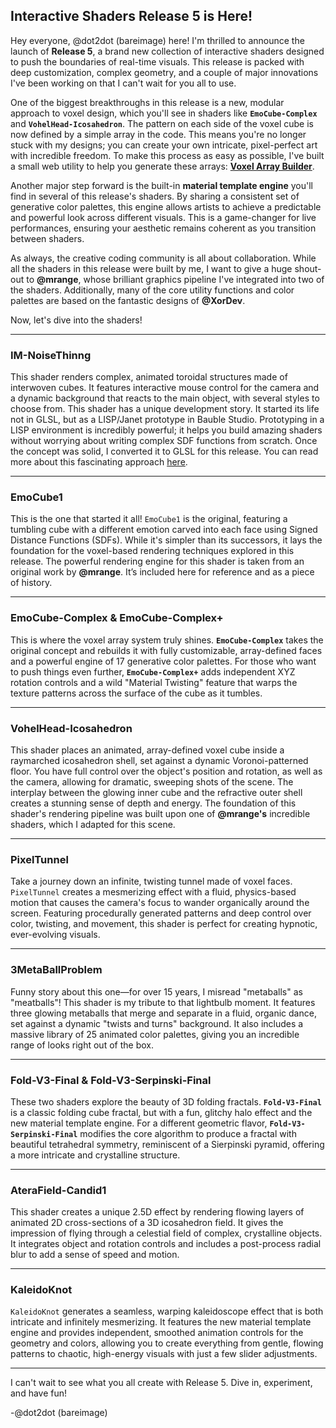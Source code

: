 
## Interactive Shaders Release 5 is Here!

Hey everyone, @dot2dot (bareimage) here! I'm thrilled to announce the launch of **Release 5**, a brand new collection of interactive shaders designed to push the boundaries of real-time visuals. This release is packed with deep customization, complex geometry, and a couple of major innovations I've been working on that I can't wait for you all to use.

One of the biggest breakthroughs in this release is a new, modular approach to voxel design, which you'll see in shaders like **`EmoCube-Complex`** and **`VohelHead-Icosahedron`**. The pattern on each side of the voxel cube is now defined by a simple array in the code. This means you're no longer stuck with my designs; you can create your own intricate, pixel-perfect art with incredible freedom. To make this process as easy as possible, I've built a small web utility to help you generate these arrays: **[Voxel Array Builder](https://github.com/bareimage/ISF/blob/main/Misc/VoxelArrayBuilder.html)**.

Another major step forward is the built-in **material template engine** you'll find in several of this release's shaders. By sharing a consistent set of generative color palettes, this engine allows artists to achieve a predictable and powerful look across different visuals. This is a game-changer for live performances, ensuring your aesthetic remains coherent as you transition between shaders.

As always, the creative coding community is all about collaboration. While all the shaders in this release were built by me, I want to give a huge shout-out to **@mrange**, whose brilliant graphics pipeline I've integrated into two of the shaders. Additionally, many of the core utility functions and color palettes are based on the fantastic designs of **@XorDev**.

Now, let's dive into the shaders!

---

### IM-NoiseThinng
This shader renders complex, animated toroidal structures made of interwoven cubes. It features interactive mouse control for the camera and a dynamic background that reacts to the main object, with several styles to choose from. This shader has a unique development story. It started its life not in GLSL, but as a LISP/Janet prototype in Bauble Studio. Prototyping in a LISP environment is incredibly powerful; it helps you build amazing shaders without worrying about writing complex SDF functions from scratch. Once the concept was solid, I converted it to GLSL for this release. You can read more about this fascinating approach [here](https://ianthehenry.com/posts/bauble/building-bauble/).

---

### EmoCube1
This is the one that started it all! `EmoCube1` is the original, featuring a tumbling cube with a different emotion carved into each face using Signed Distance Functions (SDFs). While it's simpler than its successors, it lays the foundation for the voxel-based rendering techniques explored in this release. The powerful rendering engine for this shader is taken from an original work by **@mrange**. It’s included here for reference and as a piece of history.

---

### EmoCube-Complex & EmoCube-Complex+
This is where the voxel array system truly shines. **`EmoCube-Complex`** takes the original concept and rebuilds it with fully customizable, array-defined faces and a powerful engine of 17 generative color palettes. For those who want to push things even further, **`EmoCube-Complex+`** adds independent XYZ rotation controls and a wild "Material Twisting" feature that warps the texture patterns across the surface of the cube as it tumbles.

---

### VohelHead-Icosahedron
This shader places an animated, array-defined voxel cube inside a raymarched icosahedron shell, set against a dynamic Voronoi-patterned floor. You have full control over the object's position and rotation, as well as the camera, allowing for dramatic, sweeping shots of the scene. The interplay between the glowing inner cube and the refractive outer shell creates a stunning sense of depth and energy. The foundation of this shader's rendering pipeline was built upon one of **@mrange's** incredible shaders, which I adapted for this scene.

---

### PixelTunnel
Take a journey down an infinite, twisting tunnel made of voxel faces. `PixelTunnel` creates a mesmerizing effect with a fluid, physics-based motion that causes the camera's focus to wander organically around the screen. Featuring procedurally generated patterns and deep control over color, twisting, and movement, this shader is perfect for creating hypnotic, ever-evolving visuals.

---

### 3MetaBallProblem
Funny story about this one—for over 15 years, I misread "metaballs" as "meatballs"! This shader is my tribute to that lightbulb moment. It features three glowing metaballs that merge and separate in a fluid, organic dance, set against a dynamic "twists and turns" background. It also includes a massive library of 25 animated color palettes, giving you an incredible range of looks right out of the box.

---

### Fold-V3-Final & Fold-V3-Serpinski-Final
These two shaders explore the beauty of 3D folding fractals. **`Fold-V3-Final`** is a classic folding cube fractal, but with a fun, glitchy halo effect and the new material template engine. For a different geometric flavor, **`Fold-V3-Serpinski-Final`** modifies the core algorithm to produce a fractal with beautiful tetrahedral symmetry, reminiscent of a Sierpinski pyramid, offering a more intricate and crystalline structure.

---

### AteraField-Candid1
This shader creates a unique 2.5D effect by rendering flowing layers of animated 2D cross-sections of a 3D icosahedron field. It gives the impression of flying through a celestial field of complex, crystalline objects. It integrates object and rotation controls and includes a post-process radial blur to add a sense of speed and motion.

---

### KaleidoKnot
`KaleidoKnot` generates a seamless, warping kaleidoscope effect that is both intricate and infinitely mesmerizing. It features the new material template engine and provides independent, smoothed animation controls for the geometry and colors, allowing you to create everything from gentle, flowing patterns to chaotic, high-energy visuals with just a few slider adjustments.

---

I can't wait to see what you all create with Release 5. Dive in, experiment, and have fun!

-@dot2dot (bareimage)
